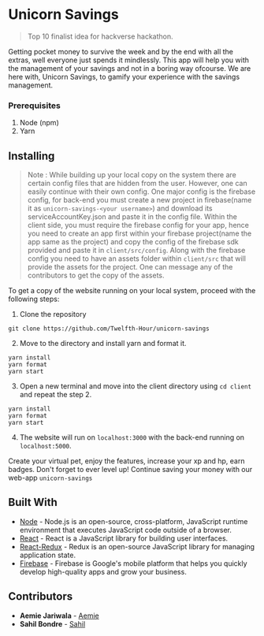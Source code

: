 # Unicorn Savings 

> Top 10 finalist idea for hackverse hackathon.

Getting pocket money to survive the week and by the end with all the extras, well everyone just spends it mindlessly. This app will help you with the management of your savings and not in a boring way ofcourse. We are here with, Unicorn Savings, to gamify your experience with the savings management. 

### Prerequisites

1. Node (npm)
2. Yarn

## Installing

> Note : While building up your local copy on the system there are certain config files that are hidden from the user. However, one can easily continue with their own config. One major config is the firebase config, for back-end you must create a new project in firebase(name it as `unicorn-savings-<your username>`) and download its serviceAccountKey.json and paste it in the config file. Within the client side, you must require the firebase config for your app, hence you need to create an app first within your firebase project(name the app same as the project) and copy the config of the firebase sdk provided and paste it in `client/src/config`. Along with the firebase config you need to have an assets folder within `client/src` that will provide the assets for the project. One can message any of the contributors to get the copy of the assets.


To get a copy of the website running on your local system, proceed with the following steps: 

1. Clone the repository 

```
git clone https://github.com/Twelfth-Hour/unicorn-savings
```

2. Move to the directory and install yarn and format it. 

```
yarn install
yarn format
yarn start
```

3. Open a new terminal and move into the client directory using `cd client` and repeat the step 2.

```
yarn install
yarn format
yarn start
```

4. The website will run on `localhost:3000` with the back-end running on `localhost:5000`.

Create your virtual pet, enjoy the features, increase your xp and hp, earn badges. Don't forget to ever level up! Continue saving your money with our web-app `unicorn-savings`

## Built With

* [Node](https://nodejs.org/en/docs/) - Node.js is an open-source, cross-platform, JavaScript runtime environment that executes JavaScript code outside of a browser.
* [React](https://reactjs.org/tutorial/tutorial.html) - React is a JavaScript library for building user interfaces.
* [React-Redux](https://react-redux.js.org/) - Redux is an open-source JavaScript library for managing application state.
* [Firebase](https://firebase.google.com/docs/) - Firebase is Google's mobile platform that helps you quickly develop high-quality apps and grow your business.

## Contributors

* **Aemie Jariwala** - [Aemie](https://github.com/AemieJ)
* **Sahil Bondre** - [Sahil](https://github.com/godcrampy)

